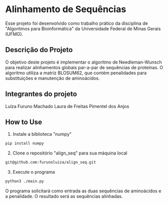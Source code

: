 # Alinhamento de Sequências
Esse projeto foi desenvolvido como trabalho prático da disciplina de "Algoritmos para Bioinformática" da Universidade Federal de Minas Gerais (UFMG).

## Descrição do Projeto
O objetivo deste projeto é implementar o algoritmo de Needleman-Wunsch para realizar alinhamentos globais par-a-par de sequências de proteínas. O algoritmo utiliza a matriz BLOSUM62, que contém penalidades para substituições e manutenção de aminoácidos.

## Integrantes do projeto
Luíza Furuno Machado
Laura de Freitas Pimentel dos Anjos

## How to Use


1. Instale a biblioteca "numpy"

```bash
pip install numpy
```

2. Clone o repositório "align_seq" para sua máquina local
   
```sh
git@github.com:furunoluiza/align_seq.git
```

3. Execute o programa

```bash
python3 ./main.py
```

O programa solicitará como entrada as duas sequências de aminoácidos e a penalidade. O resultado será as sequências alinhadas.
